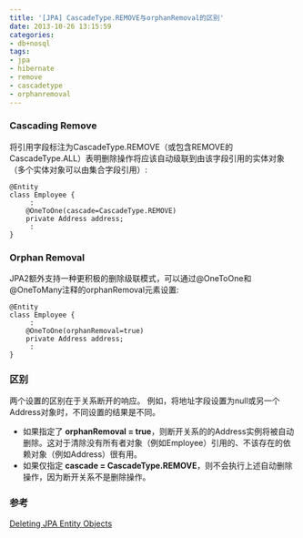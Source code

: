 ```yaml
---
title: '[JPA] CascadeType.REMOVE与orphanRemoval的区别'
date: 2013-10-26 13:15:59
categories: 
- db+nosql
tags: 
- jpa
- hibernate
- remove
- cascadetype
- orphanremoval
---
```

### Cascading Remove

将引用字段标注为CascadeType.REMOVE（或包含REMOVE的CascadeType.ALL）表明删除操作将应该自动级联到由该字段引用的实体对象（多个实体对象可以由集合字段引用）:
```
@Entity
class Employee {
     :
    @OneToOne(cascade=CascadeType.REMOVE)
    private Address address;
     :
}
```

### Orphan Removal

JPA2额外支持一种更积极的删除级联模式，可以通过@OneToOne和@OneToMany注释的orphanRemoval元素设置:
```
@Entity
class Employee {
     :
    @OneToOne(orphanRemoval=true)
    private Address address;
     :
}
```

### 区别

两个设置的区别在于关系断开的响应。 例如，将地址字段设置为null或另一个Address对象时，不同设置的结果是不同。
- 如果指定了 **orphanRemoval = true**，则断开关系的的Address实例将被自动删除。这对于清除没有所有者对象（例如Employee）引用的、不该存在的依赖对象（例如Address）很有用。
- 如果仅指定 **cascade = CascadeType.REMOVE**，则不会执行上述自动删除操作，因为断开关系不是删除操作。

### 参考

[Deleting JPA Entity Objects](http://www.objectdb.com/java/jpa/persistence/delete)    